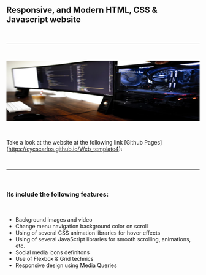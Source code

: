 <h2>Responsive, and Modern HTML, CSS & Javascript website</h2>

<br>

---

<br>

![Website banner!](img/readme4.png)

<br>

Take a look at the website at the following link [Github Pages] (https://cycscarlos.github.io/Web_template4):

<br>

---

<br>

<h3>Its include the following features:</h3>

<br>

<ul>
<li>Background images and video</li>
<li>Change menu navigation background color on scroll</li>
<li>Using of several CSS animation libraries for hover effects</li>
<li>Using of several JavaScript libraries for smooth scrolling, animations, etc.</li>
<li>Social media icons definitons</li>
<li>Use of Flexbox & Grid technics</li>
<li>Responsive design using Media Queries</li>
</ul>
